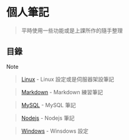 # 個人筆記

> 平時使用一些功能或是上課所作的隨手整理

## 目錄

Note
> [Linux](./Linux) - Linux 設定或是伺服器架設筆記

> [Markdown](./Markdown) - Markdown 練習筆記

> [MySQL](./MySQL) - MySQL 筆記

> [Nodejs](./Nodejs) - Nodejs 筆記

> [Windows](./Windows) - Winsdows 設定

